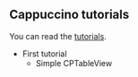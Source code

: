 ## Cappuccino tutorials

You can read the [tutorials](http://www.cappuccino-tutorials.com).

- First tutorial
	- Simple CPTableView